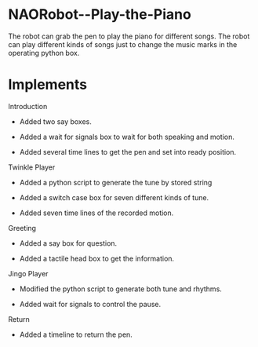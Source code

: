 # NAORobot--Play-the-Piano
The robot can grab the pen to play the piano for different songs. The robot can play different kinds of songs just to change the music marks in the operating python box.

# Implements
Introduction

* Added two say boxes.

* Added a wait for signals box to wait for both speaking and motion.

* Added several time lines to get the pen and set into ready position.
 
Twinkle Player

* Added a python script to generate the tune by stored string

* Added a switch case box for seven different kinds of tune.

* Added seven time lines of the recorded motion.

Greeting

* Added a say box for question.

* Added a tactile head box to get the information.

Jingo Player

* Modified the python script to generate both tune and rhythms.

* Added wait for signals to control the pause.

Return

* Added a timeline to return the pen.

